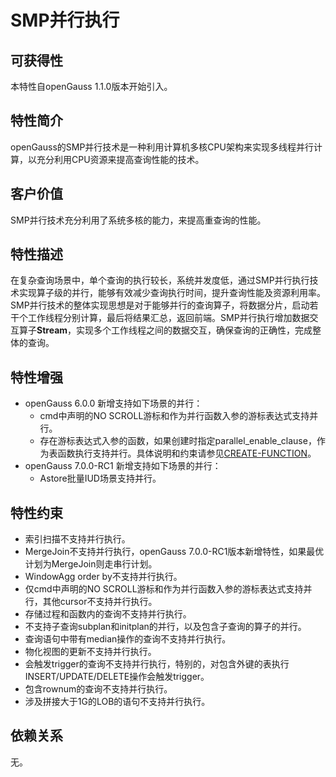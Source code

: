 # SMP并行执行

## 可获得性<a name="section3480125215575"></a>

本特性自openGauss 1.1.0版本开始引入。

## 特性简介<a name="section5814521587"></a>

openGauss的SMP并行技术是一种利用计算机多核CPU架构来实现多线程并行计算，以充分利用CPU资源来提高查询性能的技术。

## 客户价值<a name="section148987345811"></a>

SMP并行技术充分利用了系统多核的能力，来提高重查询的性能。

## 特性描述<a name="section117041846581"></a>

在复杂查询场景中，单个查询的执行较长，系统并发度低，通过SMP并行执行技术实现算子级的并行，能够有效减少查询执行时间，提升查询性能及资源利用率。SMP并行技术的整体实现思想是对于能够并行的查询算子，将数据分片，启动若干个工作线程分别计算，最后将结果汇总，返回前端。SMP并行执行增加数据交互算子**Stream**，实现多个工作线程之间的数据交互，确保查询的正确性，完成整体的查询。

## 特性增强<a name="section21149265913"></a>

-   openGauss 6.0.0 新增支持如下场景的并行：
    -   cmd中声明的NO SCROLL游标和作为并行函数入参的游标表达式支持并行。
    -   存在游标表达式入参的函数，如果创建时指定parallel_enable_clause，作为表函数执行支持并行。具体说明和约束请参见[CREATE-FUNCTION](../SQLReference/CREATE-FUNCTION.md)。
-   openGauss 7.0.0-RC1 新增支持如下场景的并行：
    -   Astore批量IUD场景支持并行。


## 特性约束<a name="section51513617597"></a>

-   索引扫描不支持并行执行。
-   MergeJoin不支持并行执行，openGauss 7.0.0-RC1版本新增特性，如果最优计划为MergeJoin则走串行计划。
-   WindowAgg order by不支持并行执行。
-   仅cmd中声明的NO SCROLL游标和作为并行函数入参的游标表达式支持并行，其他cursor不支持并行执行。
-   存储过程和函数内的查询不支持并行执行。
-   不支持子查询subplan和initplan的并行，以及包含子查询的算子的并行。
-   查询语句中带有median操作的查询不支持并行执行。
-   物化视图的更新不支持并行执行。
-   会触发trigger的查询不支持并行执行，特别的，对包含外键的表执行INSERT/UPDATE/DELETE操作会触发trigger。 
-   包含rownum的查询不支持并行执行。
-   涉及拼接大于1G的LOB的语句不支持并行执行。

## 依赖关系<a name="section20491151513592"></a>

无。

